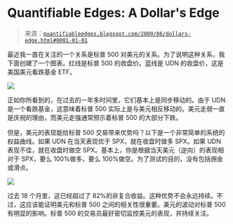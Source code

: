 <!--yml

分类：未分类

date: 2024-05-18 13:18:57

-->

# Quantifiable Edges: A Dollar's Edge

> 来源：[`quantifiableedges.blogspot.com/2009/06/dollars-edge.html#0001-01-01`](http://quantifiableedges.blogspot.com/2009/06/dollars-edge.html#0001-01-01)

最近我一直在关注的一个关系是标普 500 对美元的关系。为了说明这种关系，我下面创建了一个图表。红线是标普 500 的收盘价。蓝线是 UDN 的收盘价，这是美国美元看跌基金 ETF。

![](https://blogger.googleusercontent.com/img/b/R29vZ2xl/AVvXsEgYp-68BcFk48i8PeL_xNM8emNF8v-JDcVhbaf2dhGO4WTf7sUUJGz3yXIc0WhLDQH69yj8R3kQAbGIAyE7qKUrwqYjLHzEsv4USC5rfYJT2Iz3oZNUSvAc3YKS_0o2XNEga-vLM_gicPoT/s1600-h/2009-6-19+png1.png)

正如你所看到的，在过去的一年多时间里，它们基本上是同步移动的。由于 UDN 是一个看跌基金，这意味着标普 500 实际上是与美元相反移动的。美元走弱一直是庆祝的理由，而美元走强通常预示着标普 500 的大部分下跌。

但是，美元的表现能给标普 500 交易带来优势吗？以下是一个非常简单的系统的权益曲线。如果 UDN 在当天表现优于 SPX，就在收盘时做多 SPX。如果 UDN 表现不佳，就在收盘时做空 SPX。基本上，你是根据当天美元（逆向）的表现相对于 SPX，要么 100%做多，要么 100%做空。为了测试的目的，没有包括佣金或滑点。

![](https://blogger.googleusercontent.com/img/b/R29vZ2xl/AVvXsEhNQAW8SVElvD1f_q91fmdl-YyGZsNXx4rDRLbe1mK75bRrSxzjebzEdGBVK4p35bxNEWYaKVgj5FpoMzAhwRMJ8Ja4yK46yU0u7EdihiPrYhJ2P1TiTEo3apSLqx9sEbJk98G5rQeSa1Al/s1600-h/2009-6-19+png2.png)

过去 18 个月里，这已经超过了 82%的非复合收益。这种优势不会永远持续。不过，这应该能证明美元和标普 500 之间的相关性很重要。美元的波动对标普 500 有明显的影响。标普 500 的交易员最好密切监控美元的表现，并持续关注。
